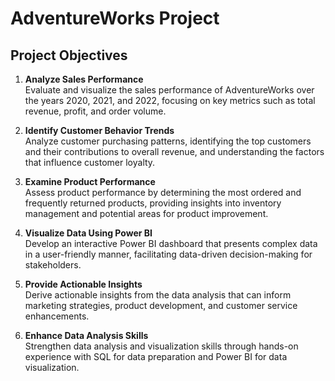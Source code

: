 # AdventureWorks Project

## Project Objectives

1. **Analyze Sales Performance**  
   Evaluate and visualize the sales performance of AdventureWorks over the years 2020, 2021, and 2022, focusing on key metrics such as total revenue, profit, and order volume.

2. **Identify Customer Behavior Trends**  
   Analyze customer purchasing patterns, identifying the top customers and their contributions to overall revenue, and understanding the factors that influence customer loyalty.

3. **Examine Product Performance**  
   Assess product performance by determining the most ordered and frequently returned products, providing insights into inventory management and potential areas for product improvement.

4. **Visualize Data Using Power BI**  
   Develop an interactive Power BI dashboard that presents complex data in a user-friendly manner, facilitating data-driven decision-making for stakeholders.

5. **Provide Actionable Insights**  
   Derive actionable insights from the data analysis that can inform marketing strategies, product development, and customer service enhancements.

6. **Enhance Data Analysis Skills**  
   Strengthen data analysis and visualization skills through hands-on experience with SQL for data preparation and Power BI for data visualization.
